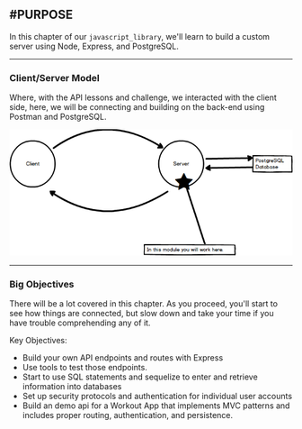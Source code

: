 #PURPOSE
---
In this chapter of our `javascript_library`, we'll learn to build a custom server using Node, Express, and PostgreSQL.

<hr >


### Client/Server Model
Where, with the API lessons and challenge, we interacted with the client side, here, we will be connecting and building on the back-end using Postman and PostgreSQL.

![screenshot](assets/01-clientserverdiagram.png)
<br>

<hr />

### Big Objectives
There will be a lot covered in this chapter. As you proceed, you'll start to see how things are connected, but slow down and take your time if you have trouble comprehending any of it. <br>

Key Objectives:
* Build your own API endpoints and routes with Express
* Use tools to test those endpoints.
* Start to use SQL statements and sequelize to enter and retrieve information into databases
* Set up security protocols and authentication for individual user accounts
* Build an demo api for a Workout App that implements MVC patterns and includes proper routing, authentication, and persistence. 


